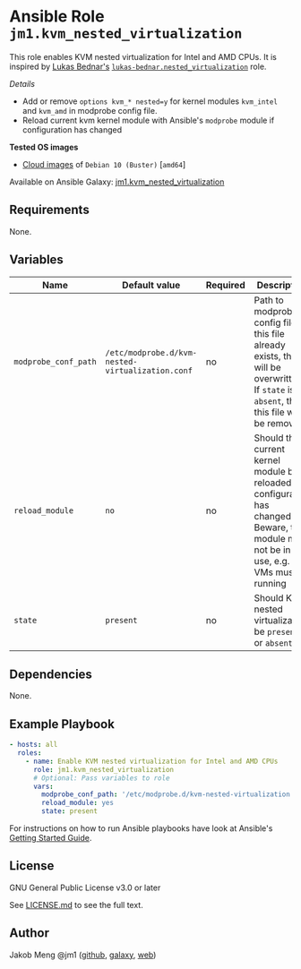 # Ansible Role `jm1.kvm_nested_virtualization`

This role enables KVM nested virtualization for Intel and AMD CPUs.
It is inspired by [Lukas Bednar's](https://github.com/lukas-bednar)
[`lukas-bednar.nested_virtualization`](https://github.com/lukas-bednar/ansible-role-nested-virtualization) role.

*Details*
* Add or remove `options kvm_* nested=y` for kernel modules `kvm_intel` and `kvm_amd` in modprobe config file.
* Reload current kvm kernel module with Ansible's `modprobe` module if configuration has changed

**Tested OS images**
- [Cloud images](https://cdimage.debian.org/cdimage/openstack/current/) of `Debian 10 (Buster)` \[`amd64`\]

Available on Ansible Galaxy: [jm1.kvm_nested_virtualization](https://galaxy.ansible.com/jm1/kvm_nested_virtualization)

## Requirements

None.

## Variables

| Name                 | Default value                                    | Required | Description                                                                                                                                     |
| -------------------- | ------------------------------------------------ | -------- | ----------------------------------------------------------------------------------------------------------------------------------------------- |
| `modprobe_conf_path` | `/etc/modprobe.d/kvm-nested-virtualization.conf` | no       | Path to modprobe config file. If this file already exists, then it will be overwritten. If `state` is `absent`, then this file will be removed. |
| `reload_module`      | `no`                                             | no       | Should the current kernel module be reloaded if configuration has changed. Beware, the module must not be in use, e.g. no VMs must be running   |
| `state`              | `present`                                        | no       | Should KVM nested virtualization be `present` or `absent`                                                                                       |

## Dependencies

None.

## Example Playbook

```yml
- hosts: all
  roles:
    - name: Enable KVM nested virtualization for Intel and AMD CPUs
      role: jm1.kvm_nested_virtualization
      # Optional: Pass variables to role
      vars:
        modprobe_conf_path: '/etc/modprobe.d/kvm-nested-virtualization.conf'
        reload_module: yes
        state: present
```

For instructions on how to run Ansible playbooks have look at Ansible's
[Getting Started Guide](https://docs.ansible.com/ansible/latest/network/getting_started/first_playbook.html).

## License

GNU General Public License v3.0 or later

See [LICENSE.md](LICENSE.md) to see the full text.

## Author

Jakob Meng
@jm1 ([github](https://github.com/jm1), [galaxy](https://galaxy.ansible.com/jm1), [web](http://www.jakobmeng.de))
